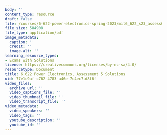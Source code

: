 ```yaml
---
body: ''
content_type: resource
draft: false
file: /courses/6-622-power-electronics-spring-2023/mit6_622_s23_assess05_sol.pdf
file_size: 584908
file_type: application/pdf
image_metadata:
  caption: ''
  credit: ''
  image-alt: ''
learning_resource_types:
- Exams with Solutions
license: https://creativecommons.org/licenses/by-nc-sa/4.0/
resourcetype: Document
title: 6.622 Power Electronics, Assessment 5 Solutions
uid: 77e1c9af-c762-4783-a46e-7c4ec71d8f6f
video_files:
  archive_url: ''
  video_captions_file: ''
  video_thumbnail_file: ''
  video_transcript_file: ''
video_metadata:
  video_speakers: ''
  video_tags: ''
  youtube_description: ''
  youtube_id: ''
---
```

